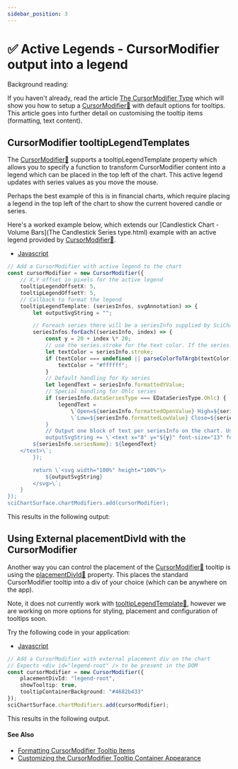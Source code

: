 ```yaml
---
sidebar_position: 3
---
```


# ✅ Active Legends - CursorModifier output into a legend

Background reading:

If you haven't already, read the article [The CursorModifier Type](../cursor-modifier-overview/) which will show you how to setup a [CursorModifier:blue_book:](https://www.scichart.com/documentation/js/current/typedoc/classes/cursormodifier.html) with default options for tooltips. This article goes into further detail on customising the tooltip items (formatting, text content).

CursorModifier tooltipLegendTemplates
-------------------------------------

The [CursorModifier:blue_book:](https://www.scichart.com/documentation/js/current/typedoc/classes/cursormodifier.html) supports a tooltipLegendTemplate property which allows you to specify a function to transform CursorModifier content into a legend which can be placed in the top left of the chart. This active legend updates with series values as you move the mouse.

Perhaps the best example of this is in financial charts, which require placing a legend in the top left of the chart to show the current hovered candle or series.

Here's a worked example below, which extends our [Candlestick Chart - Volume Bars](The Candlestick Series type.html) example with an active legend provided by [CursorModifier:blue_book:](https://www.scichart.com/documentation/js/current/typedoc/classes/cursormodifier.html).

*   [Javascript](#i-tab-content-JS)

```ts
// Add a CursorModifier with active legend to the chart
const cursorModifier = new CursorModifier({
    // X,Y offset in pixels for the active legend
    tooltipLegendOffsetX: 5,
    tooltipLegendOffsetY: 5,
    // Callback to format the legend
    tooltipLegendTemplate: (seriesInfos, svgAnnotation) => {
        let outputSvgString = "";

        // Foreach series there will be a seriesInfo supplied by SciChart. This contains info about the series under the mouse
        seriesInfos.forEach((seriesInfo, index) => {
            const y = 20 + index \* 20;
            // use the series.stroke for the text color. If the series.stroke is transparent, use white
            let textColor = seriesInfo.stroke;
            if (textColor === undefined || parseColorToTArgb(textColor).opacity === 0) {
                textColor = "#ffffff";
            }
            // Default handling for Xy series
            let legendText = seriesInfo.formattedYValue;
            // Special handling for Ohlc series
            if (seriesInfo.dataSeriesType === EDataSeriesType.Ohlc) {
                legendText =
                    \`Open=${seriesInfo.formattedOpenValue} High=${seriesInfo.formattedHighValue} \` +
                    \`Low=${seriesInfo.formattedLowValue} Close=${seriesInfo.formattedCloseValue}\`;
            }
            // Output one block of text per seriesInfo on the chart. Using seriesName (from dataSeries.dataSeriesName) as a prefix
            outputSvgString += \`<text x="8" y="${y}" font-size="13" font-family="Verdana" fill="${textColor}"\>
        ${seriesInfo.seriesName}: ${legendText}
    </text>\`;
        });

        return \`<svg width="100%" height="100%"\>
            ${outputSvgString}
        </svg>\`;
    }
});
sciChartSurface.chartModifiers.add(cursorModifier);
```

This results in the following output:

<LiveDocSnippet name="./ActiveLegends/demo" />

Using External placementDivId with the CursorModifier
-----------------------------------------------------

Another way you can control the placement of the [CursorModifier:blue_book:](https://www.scichart.com/documentation/js/current/typedoc/classes/cursormodifier.html) tooltip is using the [placementDivId:blue_book:](https://www.scichart.com/documentation/js/current/typedoc/classes/cursormodifier.html#placementdivid) property. This places the standard CursorModifier tooltip into a div of your choice (which can be anywhere on the app).

Note, it does not currently work with [tooltipLegendTemplate:blue_book:](https://www.scichart.com/documentation/js/current/typedoc/classes/cursormodifier.html#tooltiplegendtemplate), however we are working on more options for styling, placement and configuration of tooltips soon.

Try the following code in your application:

*   [Javascript](#i-tab-content-JS)

```ts
// Add a CursorModifier with external placement div on the chart
// Expects <div id="legend-root" /> to be present in the DOM
const cursorModifier = new CursorModifier({
    placementDivId: "legend-root",
    showTooltip: true,
    tooltipContainerBackground: "#4682b433"
});
sciChartSurface.chartModifiers.add(cursorModifier);
```

This results in the following output.


#### See Also

* [Formatting CursorModifier Tooltip Items](../formatting-cursor-modifier-tooltip-items/)
* [Customizing the CursorModifier Tooltip Container Appearance](../customizing-cursor-modifier-tooltip-container-appearance/)